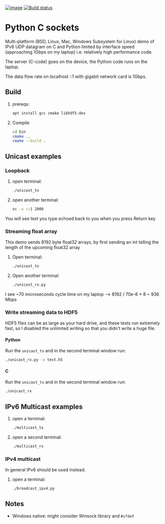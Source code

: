[![image](https://travis-ci.org/scivision/python_c_sockets.svg?branch=master)](https://travis-ci.org/scivision/python_c_sockets)
[![Build status](https://ci.appveyor.com/api/projects/status/n53e7oll4d1sj9m2?svg=true)](https://ci.appveyor.com/project/scivision/python-c-sockets)

# Python C sockets

Multi-platform (BSD, Linux, Mac, Windows Subsystem for Linux) demo of IPv6 UDP datagram on C and Python limited by interface speed (approaching 1Gbps on my laptop) i.e. relatively high performance code.

The server (C-code) goes on the device, the Python code runs on the laptop.

The data flow rate on localhost ::1 with gigabit network card is 1Gbps.

## Build

1. prereqs:
   ```sh
   apt install gcc cmake libhdf5-dev
   ```
2. Compile
   ```sh
   cd bin
   cmake ..
   cmake --build .
   ```

## Unicast examples

### Loopback

1. open terminal:
   ```sh
   ./unicast_tx
   ```
2. open another terminal:
   ```sh
   nc -u ::1 2000
   ```

You will see text you type echoed back to you when you press Return key

### Streaming float array

This demo sends 8192 byte float32 arrays, by first sending an int
telling the length of the upcoming float32 array

1. Open terminal:
   ```sh
   ./unicast_tx
   ```
2. Open another terminal:
   ```sh
   ./unicast_rx.py
   ```
I see ~70 microseconds cycle time on my laptop --> 8192 / 70e-6 * 8
~ 936 Mbps

### Write streaming data to HDF5

HDF5 files can be as large as your hard drive, and these tests run
extremely fast, so I disabled the unlimited writing so that you didn\'t
write a huge file.

#### Python

Run the `unicast_tx` and in the second terminal window run:
```sh
./unicast_rx.py -o test.h5
```

#### C

Run the `unicast_tx` and in the second terminal window run:
```sh
./unicast_rx
```

## IPv6 Multicast examples

1. open a terminal:
   ```sh
   ./multicast_tx
   ```
2. open a second terminal:
   ```sh
   ./multicast_rx
   ```
   
### IPv4 multicast
In general IPv6 should be used instead.

1. open a terminal:
   ```sh
   ./broadcast_ipv4.py
   ```


## Notes

* Windows native: might consider Winsock library and `#ifdef`
